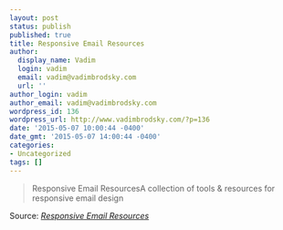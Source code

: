 ```yaml
---
layout: post
status: publish
published: true
title: Responsive Email Resources
author:
  display_name: Vadim
  login: vadim
  email: vadim@vadimbrodsky.com
  url: ''
author_login: vadim
author_email: vadim@vadimbrodsky.com
wordpress_id: 136
wordpress_url: http://www.vadimbrodsky.com/?p=136
date: '2015-05-07 10:00:44 -0400'
date_gmt: '2015-05-07 14:00:44 -0400'
categories:
- Uncategorized
tags: []
---
```

<blockquote>Responsive Email ResourcesA collection of tools &amp; resources for responsive email design</blockquote></p>
<p>Source: <em><a href="http://responsiveemailresources.com/">Responsive Email Resources</a></em></p>
